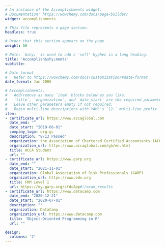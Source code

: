 ```yaml
---
# An instance of the Accomplishments widget.
# Documentation: https://wowchemy.com/docs/page-builder/
widget: accomplishments

# This file represents a page section.
headless: true

# Order that this section appears on the page.
weight: 50

# Note: `&shy;` is used to add a 'soft' hyphen in a long heading.
title: 'Accomplish&shy;ments'
subtitle:

# Date format
#   Refer to https://wowchemy.com/docs/customization/#date-format
date_format: Jan 2006

# Accomplishments.
#   Add/remove as many `item` blocks below as you like.
#   `title`, `organization`, and `date_start` are the required parameters.
#   Leave other parameters empty if not required.
#   Begin multi-line descriptions with YAML's `|2-` multi-line prefix.
item:
- certificate_url: https://www.accaglobal.com
  date_end: ""
  date_start: "2019-06-01"
  company_logo: org-gc
  description: "8/13 Passed"
  organization: the Association of Chartered Certified Accountants (ACCA)
  organization_url: https://www.accaglobal.com/gb/en.html
  title: ACCA Student
  url: ""
- certificate_url: https://www.garp.org
  date_end: ""
  date_start: "2021-11-01"
  organization: Global Association of Risk Professionals (GARP)
  organization_url: https://www.edx.org
  title: FRM Level I
  url: https://my.garp.org/sfdcApp#!/exam_results
- certificate_url: https://www.datacamp.com
  date_end: "2020-12-21"
  date_start: "2020-07-01"
  description: ""
  organization: DataCamp
  organization_url: https://www.datacamp.com
  title: 'Object-Oriented Programming in R'
  url: ""

design:
  columns: '2' 
---
```

